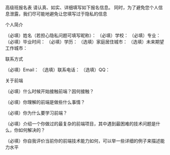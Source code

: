 
高级班报名表
请认真、如实、详细填写如下报名信息。 同时，为了避免您个人信息泄露，我们尽可能地避免让您填写过于隐私的信息

个人简介

（必填）姓名（若担心隐私问题可填写昵称）： （必填）学校： （必填）专业： （必填）毕业时间： （必填）学历： （选填）家庭居住城市： （选填）未来期望工作城市：

联系方式

（必填）Email： （选填）联系电话： （选填）QQ：

关于前端

（必填）什么时候开始接触前端？因何接触？

（必填）你理解的前端是做些什么事情？

（必填）你为什么要学习前端？

（必填）介绍一个你做过的最复杂的前端项目，其中遇到最困难的技术问题是什么，你如何解决的？

（必填）你自我评价当前你的前端技术能力如何，可以举一些详细的例子来描述能力水平
